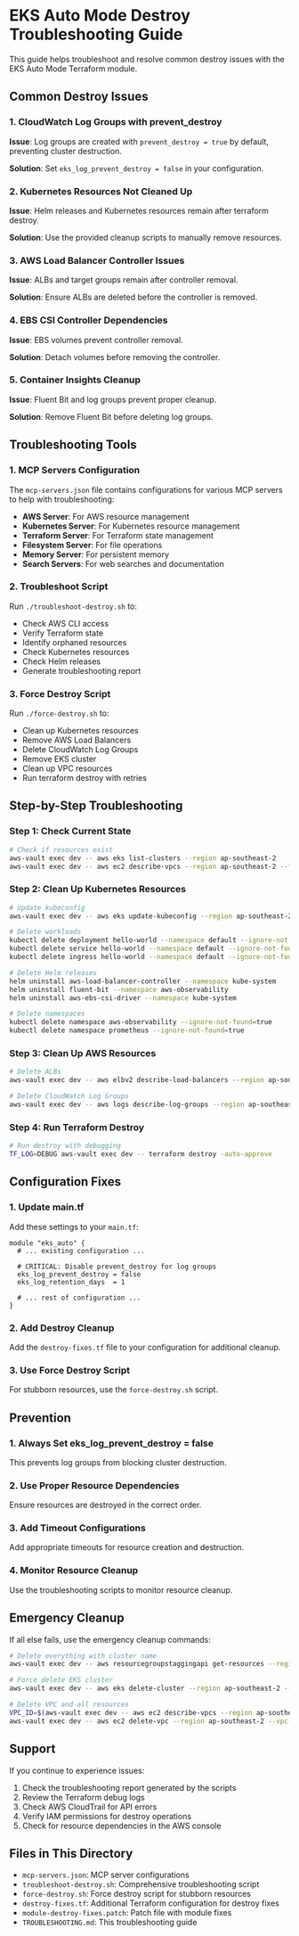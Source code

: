 # EKS Auto Mode Destroy Troubleshooting Guide

This guide helps troubleshoot and resolve common destroy issues with the EKS Auto Mode Terraform module.

## Common Destroy Issues

### 1. CloudWatch Log Groups with prevent_destroy
**Issue**: Log groups are created with `prevent_destroy = true` by default, preventing cluster destruction.

**Solution**: Set `eks_log_prevent_destroy = false` in your configuration.

### 2. Kubernetes Resources Not Cleaned Up
**Issue**: Helm releases and Kubernetes resources remain after terraform destroy.

**Solution**: Use the provided cleanup scripts to manually remove resources.

### 3. AWS Load Balancer Controller Issues
**Issue**: ALBs and target groups remain after controller removal.

**Solution**: Ensure ALBs are deleted before the controller is removed.

### 4. EBS CSI Controller Dependencies
**Issue**: EBS volumes prevent controller removal.

**Solution**: Detach volumes before removing the controller.

### 5. Container Insights Cleanup
**Issue**: Fluent Bit and log groups prevent proper cleanup.

**Solution**: Remove Fluent Bit before deleting log groups.

## Troubleshooting Tools

### 1. MCP Servers Configuration
The `mcp-servers.json` file contains configurations for various MCP servers to help with troubleshooting:

- **AWS Server**: For AWS resource management
- **Kubernetes Server**: For Kubernetes resource management
- **Terraform Server**: For Terraform state management
- **Filesystem Server**: For file operations
- **Memory Server**: For persistent memory
- **Search Servers**: For web searches and documentation

### 2. Troubleshoot Script
Run `./troubleshoot-destroy.sh` to:
- Check AWS CLI access
- Verify Terraform state
- Identify orphaned resources
- Check Kubernetes resources
- Check Helm releases
- Generate troubleshooting report

### 3. Force Destroy Script
Run `./force-destroy.sh` to:
- Clean up Kubernetes resources
- Remove AWS Load Balancers
- Delete CloudWatch Log Groups
- Remove EKS cluster
- Clean up VPC resources
- Run terraform destroy with retries

## Step-by-Step Troubleshooting

### Step 1: Check Current State
```bash
# Check if resources exist
aws-vault exec dev -- aws eks list-clusters --region ap-southeast-2
aws-vault exec dev -- aws ec2 describe-vpcs --region ap-southeast-2 --filters "Name=tag:Name,Values=*cltest*"
```

### Step 2: Clean Up Kubernetes Resources
```bash
# Update kubeconfig
aws-vault exec dev -- aws eks update-kubeconfig --region ap-southeast-2 --name cltest

# Delete workloads
kubectl delete deployment hello-world --namespace default --ignore-not-found=true
kubectl delete service hello-world --namespace default --ignore-not-found=true
kubectl delete ingress hello-world --namespace default --ignore-not-found=true

# Delete Helm releases
helm uninstall aws-load-balancer-controller --namespace kube-system
helm uninstall fluent-bit --namespace aws-observability
helm uninstall aws-ebs-csi-driver --namespace kube-system

# Delete namespaces
kubectl delete namespace aws-observability --ignore-not-found=true
kubectl delete namespace prometheus --ignore-not-found=true
```

### Step 3: Clean Up AWS Resources
```bash
# Delete ALBs
aws-vault exec dev -- aws elbv2 describe-load-balancers --region ap-southeast-2 --query "LoadBalancers[?contains(LoadBalancerName, 'cltest')].LoadBalancerArn" --output text | xargs -I {} aws-vault exec dev -- aws elbv2 delete-load-balancer --region ap-southeast-2 --load-balancer-arn {}

# Delete CloudWatch Log Groups
aws-vault exec dev -- aws logs describe-log-groups --region ap-southeast-2 --log-group-name-prefix "/aws/eks/cltest" --query 'logGroups[].logGroupName' --output text | xargs -I {} aws-vault exec dev -- aws logs delete-log-group --region ap-southeast-2 --log-group-name {}
```

### Step 4: Run Terraform Destroy
```bash
# Run destroy with debugging
TF_LOG=DEBUG aws-vault exec dev -- terraform destroy -auto-approve
```

## Configuration Fixes

### 1. Update main.tf
Add these settings to your `main.tf`:

```hcl
module "eks_auto" {
  # ... existing configuration ...

  # CRITICAL: Disable prevent_destroy for log groups
  eks_log_prevent_destroy = false
  eks_log_retention_days  = 1

  # ... rest of configuration ...
}
```

### 2. Add Destroy Cleanup
Add the `destroy-fixes.tf` file to your configuration for additional cleanup.

### 3. Use Force Destroy Script
For stubborn resources, use the `force-destroy.sh` script.

## Prevention

### 1. Always Set eks_log_prevent_destroy = false
This prevents log groups from blocking cluster destruction.

### 2. Use Proper Resource Dependencies
Ensure resources are destroyed in the correct order.

### 3. Add Timeout Configurations
Add appropriate timeouts for resource creation and destruction.

### 4. Monitor Resource Cleanup
Use the troubleshooting scripts to monitor resource cleanup.

## Emergency Cleanup

If all else fails, use the emergency cleanup commands:

```bash
# Delete everything with cluster name
aws-vault exec dev -- aws resourcegroupstaggingapi get-resources --region ap-southeast-2 --tag-filters Key=Name,Values=*cltest* --query 'ResourceTagMappingList[].ResourceARN' --output text | xargs -I {} aws-vault exec dev -- aws resourcegroupstaggingapi untag-resources --region ap-southeast-2 --resource-arn-list {} --tag-keys Name

# Force delete EKS cluster
aws-vault exec dev -- aws eks delete-cluster --region ap-southeast-2 --name cltest --force

# Delete VPC and all resources
VPC_ID=$(aws-vault exec dev -- aws ec2 describe-vpcs --region ap-southeast-2 --filters "Name=tag:Name,Values=*cltest*" --query 'Vpcs[0].VpcId' --output text)
aws-vault exec dev -- aws ec2 delete-vpc --region ap-southeast-2 --vpc-id $VPC_ID --force
```

## Support

If you continue to experience issues:

1. Check the troubleshooting report generated by the scripts
2. Review the Terraform debug logs
3. Check AWS CloudTrail for API errors
4. Verify IAM permissions for destroy operations
5. Check for resource dependencies in the AWS console

## Files in This Directory

- `mcp-servers.json`: MCP server configurations
- `troubleshoot-destroy.sh`: Comprehensive troubleshooting script
- `force-destroy.sh`: Force destroy script for stubborn resources
- `destroy-fixes.tf`: Additional Terraform configuration for destroy fixes
- `module-destroy-fixes.patch`: Patch file with module fixes
- `TROUBLESHOOTING.md`: This troubleshooting guide
